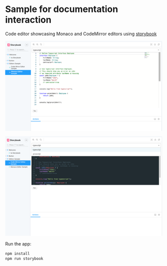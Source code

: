 # Sample for documentation interaction

Code editor showcasing Monaco and CodeMirror editors using [storybook](https://storybook.js.org/)

![image info](./monaco.png)

![image info](./code_mirror.png)

Run the app:

```
npm install
npm run storybook
```
